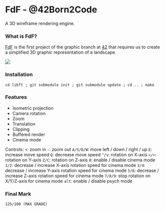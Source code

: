 # FdF - @42Born2Code

A 3D wireframe rendering engine.

### What is FdF?

[FdF][1] is the first project of the graphic branch at [42][2] that requires us to create a simplified 3D graphic representation of a landscape.

![](https://github.com/jon-finkel/fdf/blob/master/fdf.gif)

### Installation

`cd libft ; git submodule init ; git submodule update ; cd .. ; make`

### Features

- Isometric projection
- Camera rotation
- Zoom
- Translation
- Clipping
- Buffered render
- Cinema mode

Controls:
`+`: zoom in
`-`: zoom out
`A/S/D/W`: move left / down / right / up
`E`: increase move speed
`Q`: decrease move speed
`^/v`: rotation on X-axis
`</>`: rotation on Y-axis
`Z/C`: rotation on Z-axis
`0`: enable / disable cinema mode
`1/2`: decrease / increase X-axis rotation speed for cinema mode
`3/4`: decrease / increase Y-axis rotation speed for cinema mode
`5/6`: decrease / increase Z-axis rotation speed for cinema mode
`7/8/9`: stop rotation on X/Y/Z-axis for cinema mode
`alt`: enable / disable psych mode

### Final Mark

`125/100 (MAX GRADE)`

[1]: https://github.com/jon-finkel/fdf/blob/master/projects_instructions/fdf.en.pdf "FdF PDF"
[2]: http://42.fr "42 Paris"
